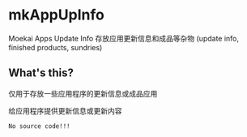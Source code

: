 # mkAppUpInfo
Moekai Apps Update Info 存放应用更新信息和成品等杂物 (update info, finished products, sundries)

## What's this?

仅用于存放一些应用程序的更新信息或成品应用

给应用程序提供更新信息或更新内容

`No source code!!!`
